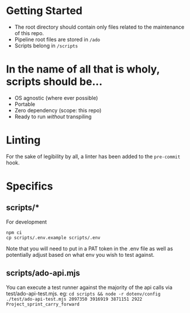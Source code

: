 # Getting Started
- The root directory should contain only files related to the maintenance of this repo.
- Pipeline root files are stored in `/ado`
- Scripts belong in `/scripts`

# In the name of all that is wholy, scripts should be...
- OS agnostic (where ever possible)
- Portable
- Zero dependency (scope: this repo)
- Ready to run _without_ transpiling

# Linting
For the sake of legibility by all, a linter has been added to the `pre-commit` hook.

# Specifics
## scripts/*
For development
```
npm ci
cp scripts/.env.example scripts/.env
```
Note that you will need to put in a PAT token in the .env file as well as potentially adjust based on what env you wish to test against.

## scripts/ado-api.mjs
You can execute a test runner against the majority of the api calls via test/ado-api-test.mjs. 
eg: `cd scripts && node -r dotenv/config ./test/ado-api-test.mjs 2097350 3916919 3871151 2922 Project_sprint_carry_forward`
